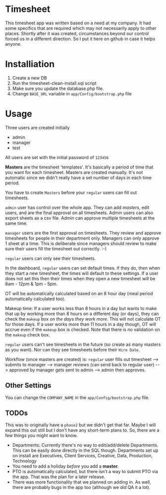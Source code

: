 Timesheet
=======================
This timesheet app was written based on a need at my company. It had some specifics that are required which may not necessarily apply to other places. Shortly after it was created, circumstances beyond our control forced us in a different direction. So I put it here on github in case it helps anyone.

Installiation
=======================
 1. Create a new DB
 2. Run the timesheet-clean-install.sql script
 3. Make sure you update the database.php file.
 4. Change `BASE_URL` variable in `app/Config/bootstrap.php` file

Usage
=======================
Three users are created initially

  - admin
  - manager
  - test

All users are set with the initial password of `123456`

**Masters** are the timesheet 'templates'. It's basically a period of time that you want for each timesheet. Masters are created manually. It's not automatic since we didn't really have a set number of days in each time period.

You have to create `Masters` before your `regular` users can fill out timesheets.

`admin` user has control over the whole app. They can add _masters_, edit users, and are the final approval on all timesheets. Admin users can also export sheets as a csv file. Admin can approve multiple timesheets at the same time.

`manager` users are the first approval on timesheets. They review and approve timesheets for people in their department only. Managers can only approve 1 sheet at a time. This is deliberate since managers should review to make sure their users fill the timesheet out correctly. :-)

`regular` users can only see their timesheets.

In the dashboard, `regular` users can set default times. If they do, then when they start a new timesheet, the times will default to these settings. If a user does not set this then their times when they open a new timesheet will be 8am - 12pm & 1pm - 5pm.

OT will be automatically calculated based on an 8 hour day (meal period automatically calculated too).

Makeup time: If a user works less than 8 hours in a day but wants to make that up by working more than 8 hours on a different day (or days), they can check the `makeup` box _on the days they work more_. This will not calculate OT for those days. If a user works more than 11 hours in a day though, OT will accrue even if the `makeup` box is checked. Note that there is no validation on the `makeup` check box. 

`regular` users can't see timesheets in the future (so create as many masters as you want). Nor can they see timesheets before their `Hire Date`.

Workflow (once masters are created) is: `regular` user fills out timesheet --> submits to manager --> manager reviews (can send back to regular user) --> approved by manager gets sent to admin --> admin then approves.

Other Settings
-----------------------
You can change the `COMPANY_NAME` in the `app/Config/bootstrap.php` file.


TODOs
-----------------------
This was to originally have a `phase2` but we didn't get that far. Maybe I will expand this out still but I don't have any short-term plans to. So, there are a few things you might want to know.

  - Departments: Currently there's no way to edit/add/delete Departments. This can be easily done directly in the SQL though. Departments set up on install are Executives, Client Services, Creative, Data, Production, Technology
  - You need to add a holiday _before_ you add a **master**.
  - PTO is automatically calculated, but there isn't a way to submit PTO via the app. That was the plan for a later release.
  - There was more functionality that we planned on adding in. As well, there are probably bugs in the app too (although we did QA it a lot).